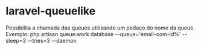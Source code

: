 # laravel-queuelike
Possibilita a chamada das queues utilizando um pedaço do nome da queue. Exemplo:
php artisan queue:work database --queue='email-com-id%' --sleep=3 --tries=3 --daemon
